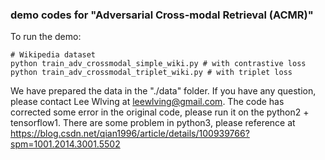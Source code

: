 ### demo codes for "Adversarial Cross-modal Retrieval (ACMR)"

To run the demo: 

    # Wikipedia dataset
    python train_adv_crossmodal_simple_wiki.py # with contrastive loss
    python train_adv_crossmodal_triplet_wiki.py # with triplet loss

We have prepared the data in the "./data" folder. If you have any question, please contact Lee Wlving at leewlving@gmail.com. 
The code has corrected some error in the original code, please run it on the python2 + tensorflow1. There are some problem in python3, please reference at
https://blog.csdn.net/qian1996/article/details/100939766?spm=1001.2014.3001.5502

